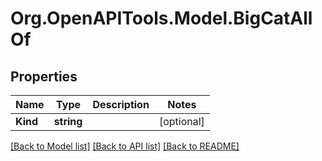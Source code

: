 
# Org.OpenAPITools.Model.BigCatAllOf

## Properties

Name | Type | Description | Notes
------------ | ------------- | ------------- | -------------
**Kind** | **string** |  | [optional] 

[[Back to Model list]](../README.md#documentation-for-models)
[[Back to API list]](../README.md#documentation-for-api-endpoints)
[[Back to README]](../README.md)

